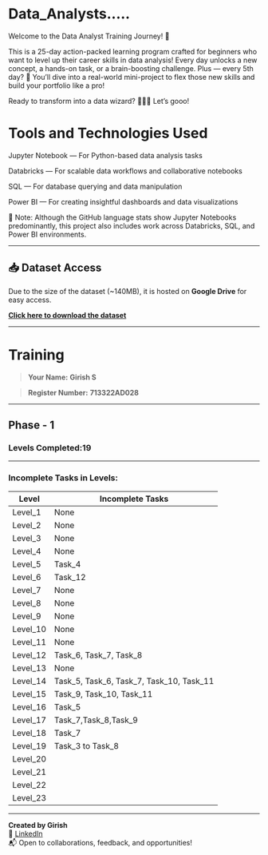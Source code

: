 # Data_Analysts.....
Welcome to the Data Analyst Training Journey! 🚀

This is a 25-day action-packed learning program crafted for beginners who want to level up their career skills in data analysis!
Every day unlocks a new concept, a hands-on task, or a brain-boosting challenge.
Plus — every 5th day? 🎯 You’ll dive into a real-world mini-project to flex those new skills and build your portfolio like a pro!

Ready to transform into a data wizard? 🧙‍♂️✨ Let’s gooo!

# Tools and Technologies Used

Jupyter Notebook — For Python-based data analysis tasks

Databricks — For scalable data workflows and collaborative notebooks

SQL — For database querying and data manipulation

Power BI — For creating insightful dashboards and data visualizations

📌 Note: Although the GitHub language stats show Jupyter Notebooks predominantly, this project also includes work across Databricks, SQL, and Power BI environments.

---

## 📥 Dataset Access
Due to the size of the dataset (~140MB), it is hosted on **Google Drive** for easy access.

[**Click here to download the dataset**](https://drive.google.com/drive/folders/1GOsi6_QqqJuHHo7CXT13DtLRa_1NJx4o?usp=drive_link)

---

# Training
>**Your Name:**
**Girish S**


>**Register Number:**
**713322AD028**

---
## Phase - 1
### Levels Completed:19
---
###  Incomplete Tasks in Levels:

| Level | Incomplete Tasks |
|-------|------------------|
| Level_1 | None |
| Level_2 | None |
| Level_3 | None |
| Level_4 | None |
| Level_5 | Task_4 |
| Level_6 | Task_12 |
| Level_7 | None |
| Level_8 | None |
| Level_9 | None |
| Level_10 | None |
| Level_11 | None |
| Level_12 | Task_6, Task_7, Task_8 |
| Level_13 | None |
| Level_14 | Task_5, Task_6, Task_7, Task_10, Task_11 |
| Level_15 | Task_9, Task_10, Task_11 |
| Level_16 | Task_5 |
| Level_17 | Task_7,Task_8,Task_9 |
| Level_18 | Task_7 |
| Level_19 | Task_3 to Task_8 |
| Level_20 |  |
| Level_21 |  |
| Level_22 |  |
| Level_23 |  |

---

**Created by Girish**  
🔗 [LinkedIn](https://www.linkedin.com/in/girishsureshkannan/)  
📬 Open to collaborations, feedback, and opportunities!
